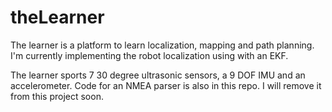 # theLearner
The learner is a platform to learn localization, mapping and path planning. I'm currently implementing the robot localization using with an EKF.

The learner sports 7 30 degree ultrasonic sensors, a 9 DOF IMU and an accelerometer.
Code for an NMEA parser is also in this repo. I will remove it from this project soon.
